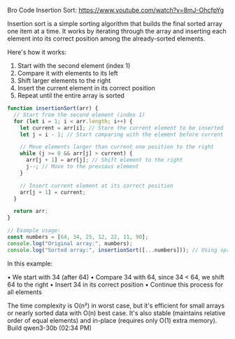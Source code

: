 Bro Code Insertion Sort: https://www.youtube.com/watch?v=8mJ-OhcfpYg

Insertion sort is a simple sorting algorithm that builds the final sorted array one item at a time. It works by iterating through the array and inserting each
element into its correct position among the already-sorted elements.

Here's how it works:

1. Start with the second element (index 1)
2. Compare it with elements to its left
3. Shift larger elements to the right
4. Insert the current element in its correct position
5. Repeat until the entire array is sorted

```javascript
function insertionSort(arr) {
  // Start from the second element (index 1)
  for (let i = 1; i < arr.length; i++) {
    let current = arr[i]; // Store the current element to be inserted
    let j = i - 1; // Start comparing with the element before current

    // Move elements larger than current one position to the right
    while (j >= 0 && arr[j] > current) {
      arr[j + 1] = arr[j]; // Shift element to the right
      j--; // Move to the previous element
    }

    // Insert current element at its correct position
    arr[j + 1] = current;
  }

  return arr;
}

```
```javascript
// Example usage:
const numbers = [64, 34, 25, 12, 22, 11, 90];
console.log("Original array:", numbers);
console.log("Sorted array:", insertionSort([...numbers])); // Using spread to avoid mutating original
```

In this example:

• We start with 34 (after 64)
• Compare 34 with 64, since 34 < 64, we shift 64 to the right
• Insert 34 in its correct position
• Continue this process for all elements

The time complexity is O(n²) in worst case, but it's efficient for small arrays or nearly sorted data with O(n) best case. It's also stable (maintains relative
order of equal elements) and in-place (requires only O(1) extra memory).
Build qwen3-30b (02:34 PM)